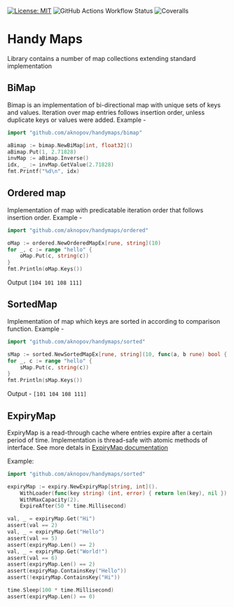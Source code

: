 [![License: MIT](https://img.shields.io/badge/License-MIT-blue.svg)](https://opensource.org/licenses/MIT)
![GitHub Actions Workflow Status](https://img.shields.io/github/actions/workflow/status/aknopov/handymaps/go.yml)
![Coveralls](https://img.shields.io/coverallsCoverage/github/aknopov/handymaps)

# Handy Maps

Library contains a number of map collections extending standard implementation

## BiMap

Bimap is an implementation of bi-directional map with unique sets of keys and values. Iteration over map entries follows insertion order, unless duplicate keys or values were added. Example -
```go
import "github.com/aknopov/handymaps/bimap"

aBimap := bimap.NewBiMap[int, float32]()
aBimap.Put(1, 2.71828)
invMap := aBimap.Inverse()
idx, _ := invMap.GetValue(2.71828)
fmt.Printf("%d\n", idx)
```

## Ordered map

Implementation of map with predicatable iteration order that follows insertion order. Example - 
```go
import "github.com/aknopov/handymaps/ordered"

oMap := ordered.NewOrderedMapEx[rune, string](10)
for _, c := range "hello" {
    oMap.Put(c, string(c))
}
fmt.Println(oMap.Keys())
```
Output `[104 101 108 111]`

## SortedMap

Implementation of map which keys are sorted in according to comparison function. Example -
```go
import "github.com/aknopov/handymaps/sorted"

sMap := sorted.NewSortedMapEx[rune, string](10, func(a, b rune) bool { return a < b })
for _, c := range "hello" {
    sMap.Put(c, string(c))
}
fmt.Println(sMap.Keys())
```
Output - `[101 104 108 111]`

## ExpiryMap

ExpiryMap is a read-through cache where entries expire after a certain period of time. Implementation is thread-safe with atomic methods of interface.
See more detals in [ExpiryMap documentation](./expiry/EXPIRYMAP.md)

Example:
```go
import "github.com/aknopov/handymaps/sorted"

expiryMap := expiry.NewExpiryMap[string, int]().
    WithLoader(func(key string) (int, error) { return len(key), nil }).
    WithMaxCapacity(2).
    ExpireAfter(50 * time.Millisecond)

val, _ = expiryMap.Get("Hi")
assert(val == 2)
val, _ = expiryMap.Get("Hello")
assert(val == 5)
assert(expiryMap.Len() == 2)
val, _ = expiryMap.Get("World!")
assert(val == 6)
assert(expiryMap.Len() == 2)
assert(expiryMap.ContainsKey("Hello"))
assert(!expiryMap.ContainsKey("Hi"))

time.Sleep(100 * time.Millisecond)
assert(expiryMap.Len() == 0)
```
